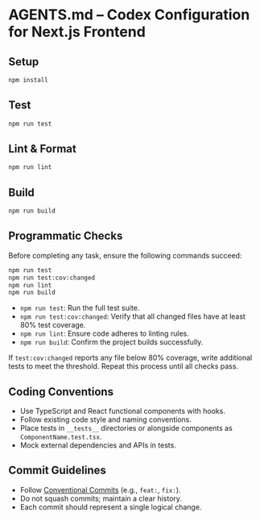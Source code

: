 # AGENTS.md – Codex Configuration for Next.js Frontend

## Setup
```bash
npm install
````

## Test

```bash
npm run test
```

## Lint & Format

```bash
npm run lint
```

## Build

```bash
npm run build
```

## Programmatic Checks

Before completing any task, ensure the following commands succeed:

```bash
npm run test
npm run test:cov:changed
npm run lint
npm run build
```

* `npm run test`: Run the full test suite.
* `npm run test:cov:changed`: Verify that all changed files have at least 80% test coverage.
* `npm run lint`: Ensure code adheres to linting rules.
* `npm run build`: Confirm the project builds successfully.

If `test:cov:changed` reports any file below 80% coverage, write additional tests to meet the threshold. Repeat this process until all checks pass.

## Coding Conventions

* Use TypeScript and React functional components with hooks.
* Follow existing code style and naming conventions.
* Place tests in `__tests__` directories or alongside components as `ComponentName.test.tsx`.
* Mock external dependencies and APIs in tests.

## Commit Guidelines

* Follow [Conventional Commits](https://www.conventionalcommits.org/) (e.g., `feat:`, `fix:`).
* Do not squash commits; maintain a clear history.
* Each commit should represent a single logical change.
